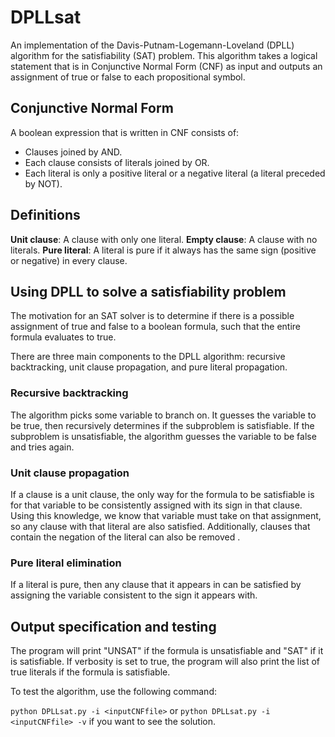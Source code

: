 # DPLLsat

An implementation of the Davis-Putnam-Logemann-Loveland (DPLL) algorithm for the satisfiability (SAT) problem. This algorithm takes a logical statement that is in Conjunctive Normal Form (CNF) as input and outputs an assignment of true or false to each propositional symbol.

## Conjunctive Normal Form
A boolean expression that is written in CNF consists of:
* Clauses joined by AND.
* Each clause consists of literals joined by OR.
* Each literal is only a positive literal or a negative literal (a literal preceded by NOT). 

## Definitions
**Unit clause**: A clause with only one literal.
**Empty clause**: A clause with no literals.
**Pure literal**: A literal is pure if it always has the same sign (positive or negative) in every clause. 

## Using DPLL to solve a satisfiability problem
The motivation for an SAT solver is to determine if there is a possible assignment of true and false to a boolean formula, such that the entire formula evaluates to true. 

There are three main components to the DPLL algorithm: recursive backtracking, unit clause propagation, and pure literal propagation.

### Recursive backtracking
The algorithm picks some variable to branch on. It guesses the variable to be true, then recursively determines if the subproblem is satisfiable. If the subproblem is unsatisfiable, the algorithm guesses the variable to be false and tries again.

### Unit clause propagation
If a clause is a unit clause, the only way for the formula to be satisfiable is for that variable to be consistently assigned with its sign in that clause. Using this knowledge, we know that variable must take on that assignment, so any clause with that literal are also satisfied. Additionally, clauses that contain the negation of the literal can also be removed .

### Pure literal elimination
If a literal is pure, then any clause that it appears in can be satisfied by assigning the variable consistent to the sign it appears with.

## Output specification and testing
The program will print "UNSAT" if the formula is unsatisfiable and "SAT" if it is satisfiable. If verbosity is set to true, the program will also print the list of true literals if the formula is satisfiable.

To test the algorithm, use the following command:

``` python DPLLsat.py -i <inputCNFfile> ```
or
``` python DPLLsat.py -i <inputCNFfile> -v ```
if you want to see the solution.
